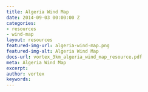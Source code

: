 ```yaml
---
title: Algeria Wind Map
date: 2014-09-03 00:00:00 Z
categories:
- resources
- wind-map
layout: resources
featured-img-url: algeria-wind-map.png
featured-img-alt: Algeria Wind Map
docs-url: vortex_3km_algeria_wind_map_resource.pdf
meta: Algeria Wind Map
excerpt: 
author: vortex
keywords: 
---
```


